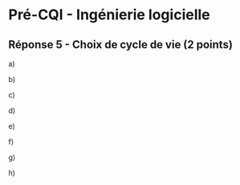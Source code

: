 # Pré-CQI - Ingénierie logicielle

## Réponse 5 - Choix de cycle de vie (2 points)

a) 

b) 

c) 

d) 

e)

f) 

g) 

h) 